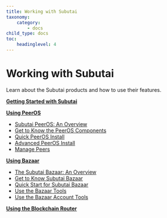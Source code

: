 ```yaml
---
title: Working with Subutai
taxonomy:
    category:
        - docs
child_type: docs
toc:
	headinglevel: 4
---
```


# Working with Subutai

Learn about the Subutai products and how to use their features.

**[Getting Started with Subutai](getting-started)**

**[Using PeerOS](using-peeros)**
  * [Subutai PeerOS: An Overview](using-peeros/overview)    
  * [Get to Know the PeerOS Components](using-peeros/peeros-components)    
  * [Quick PeerOS Install](using-peeros/peeros-quick-install)
  * [Advanced PeerOS Install](using-peeros/peeros-advanced-install)
  * [Manage Peers](using-peeros/manage-peers)

**[Using Bazaar](using-bazaar)**
  * [The Subutai Bazaar: An Overview]()
  * [Get to Know Subutai Bazaar]()
  * [Quick Start for Subutai Bazaar]()
  * [Use the Bazaar Tools]()
  * [Use the Bazaar Account Tools]()

**[Using the Blockchain Router](https://subutai.io/router.html)**

